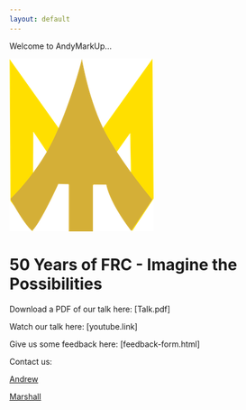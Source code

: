 ```yaml
---
layout: default
---
```


Welcome to AndyMarkUp...

![](AMU-Arrow-Med.png)

# [](#header-1)50 Years of FRC - Imagine the Possibilities

Download a PDF of our talk here: [Talk.pdf]

Watch our talk here: [youtube.link]

Give us some feedback here: [feedback-form.html]

Contact us:

[Andrew](mailto:andrew@andymarkup.com)

[Marshall](mailto:marshall@andymarkup.com)
